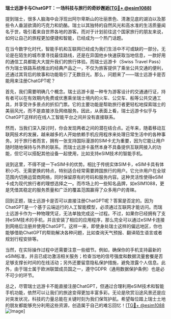**瑞士远游卡与ChatGPT：一场科技与旅行的奇妙邂逅[[TG💪+ @esim1088](https://t.me/s/esim1088)]**

提到瑞士，很多人脑海中会浮现出阿尔卑斯山的壮丽景色、清澈见底的湖泊以及那些令人垂涎欲滴的巧克力和奶酪。瑞士以其独特的自然风光和高水准的生活质量闻名于世，吸引着来自世界各地的游客。而对于计划前往这个国家旅行的朋友来说，如何让自己的旅程更加便捷和智能，已经成为一个热门话题。

在当今数字化时代，智能手机和互联网已经成为我们生活中不可或缺的一部分。无论是在陌生的城市里寻找最佳路线，还是在异国他乡快速获取当地信息，一款好用的通信工具都能大大提升我们的旅行体验。而瑞士远游卡（Swiss Travel Pass）作为瑞士铁路系统推出的经典产品之一，不仅为旅客提供了乘坐公共交通的便利，还通过其背后的故事和功能吸引了无数目光。那么，问题来了——瑞士远游卡是否能用来注册ChatGPT呢？

首先，我们需要明确几个概念。瑞士远游卡是一种专为游客设计的交通通行证，持有者可以在有效期内免费或优惠乘坐瑞士境内的火车、公交车、船等公共交通工具，并享受许多景点的折扣门票。它的主要功能是帮助旅行者更轻松地探索瑞士的美丽风光，而不是直接涉及网络服务。因此，从表面上看，瑞士远游卡似乎与ChatGPT这样的在线人工智能平台之间并没有直接联系。

然而，当我们深入探讨时，你会发现两者之间的潜在结合点。近年来，随着移动互联网技术的发展，越来越多的人开始依赖手机应用程序来处理日常生活中的各种事务。对于旅行者而言，拥有一张支持国际漫游的SIM卡尤为重要，因为它能让用户随时随地保持与外界的联系。而瑞士远游卡虽然本身不具备提供互联网接入的功能，但它可以搭配其他设备一起使用，比如支持eSIM技术的智能手机。

说到这里，不得不提一下eSIM卡的优势。相比于传统实体SIM卡，eSIM卡具有体积小巧、无需更换的特点，特别适合经常需要跨国旅行的用户。它允许用户在全球范围内切换运营商网络，同时保留原有的号码和服务内容。这种灵活性使得eSIM卡成为现代旅行者的理想选择之一。而市场上的一些知名品牌，如eSIM1088，更是凭借其稳定的服务质量和广泛的覆盖范围赢得了众多用户的青睐。

回到正题，瑞士远游卡是否可以直接注册ChatGPT呢？答案是否定的。因为ChatGPT是一个基于云端运行的人工智能模型，必须通过互联网才能访问。而瑞士远游卡作为一种物理凭证，无法单独完成这一过程。不过，如果你已经拥有了支持eSIM技术的手机，并且安装了相应的应用程序，那么完全可以通过eSIM卡连接到网络后注册并使用ChatGPT。这样一来，即使身处瑞士这样的偏远地区，你也能够借助ChatGPT的帮助解决各种问题，比如查询天气预报、翻译陌生语言或者规划行程安排等。

当然，在实际操作过程中还需要注意一些细节。例如，确保你的手机支持最新的eSIM标准，并且已成功激活相关服务；检查当地的信号强度和数据流量套餐是否足够支撑长时间的在线活动；另外还要留意隐私保护措施，避免泄露个人信息。此外，由于瑞士属于欧洲联盟成员国之一，遵守GDPR（通用数据保护条例）也是必不可少的环节。

总之，尽管瑞士远游卡不能直接注册ChatGPT，但通过合理利用eSIM技术和智能手机功能，依然可以让我们的旅途变得更加丰富多彩。无论是欣赏沿途风景还是应对突发状况，科技的力量总能在关键时刻为我们保驾护航。希望每位踏上瑞士土地的朋友都能够充分利用这些资源，创造属于自己的难忘回忆！[[TG💪+ @esim1088](https://t.me/s/esim1088) ![Image](https://i.postimg.cc/4NQfJmqS/Snipaste-2025-05-13-00-14-12.png)]